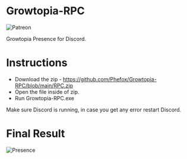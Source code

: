 # Growtopia-RPC
![Patreon](https://camo.githubusercontent.com/93e5d9cc433f49122b0b4ea81910cc91ed82aef9/68747470733a2f2f696f6e69636162697a61752e6769746875622e696f2f6261646765732f70617472656f6e2e737667)

Growtopia Presence for Discord.

# Instructions
- Download the zip - https://github.com/Phefox/Growtopia-RPC/blob/main/RPC.zip
- Open the file inside of zip.
- Run Growtopia-RPC.exe

Make sure Discord is running, in case you get any error restart Discord.

# Final Result
![Presence](https://cdn.discordapp.com/attachments/742864119253696572/770606845223632906/unknown.png)
